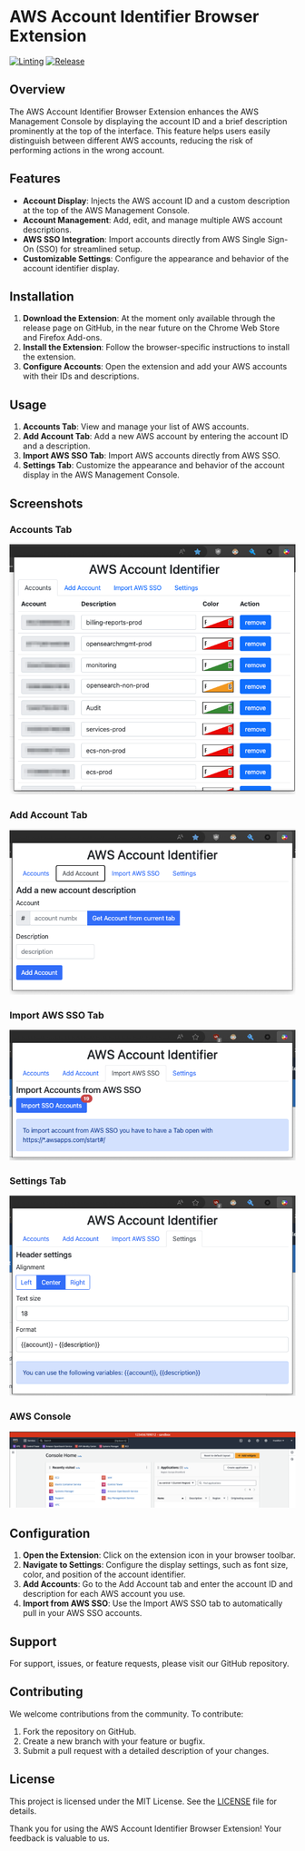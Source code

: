 # AWS Account Identifier Browser Extension
[![Linting](https://github.com/sanderv32/AWS-Account-Identifier/actions/workflows/lint.yml/badge.svg)](https://github.com/sanderv32/AWS-Account-Identifier/actions/workflows/lint.yml)
[![Release](https://github.com/sanderv32/AWS-Account-Identifier/actions/workflows/release.yml/badge.svg)](https://github.com/sanderv32/AWS-Account-Identifier/actions/workflows/release.yml)

## Overview
The AWS Account Identifier Browser Extension enhances the AWS Management Console by displaying the account ID and a brief description prominently at the top of the interface. This feature helps users easily distinguish between different AWS accounts, reducing the risk of performing actions in the wrong account.

## Features
- **Account Display**: Injects the AWS account ID and a custom description at the top of the AWS Management Console.
- **Account Management**: Add, edit, and manage multiple AWS account descriptions.
- **AWS SSO Integration**: Import accounts directly from AWS Single Sign-On (SSO) for streamlined setup.
- **Customizable Settings**: Configure the appearance and behavior of the account identifier display.

## Installation
1. **Download the Extension**: At the moment only available through the release page on GitHub, in the near future on the Chrome Web Store and Firefox Add-ons.
2. **Install the Extension**: Follow the browser-specific instructions to install the extension.
3. **Configure Accounts**: Open the extension and add your AWS accounts with their IDs and descriptions.

## Usage
1. **Accounts Tab**: View and manage your list of AWS accounts.
2. **Add Account Tab**: Add a new AWS account by entering the account ID and a description.
3. **Import AWS SSO Tab**: Import AWS accounts directly from AWS SSO.
4. **Settings Tab**: Customize the appearance and behavior of the account display in the AWS Management Console.

## Screenshots
### Accounts Tab
![Accounts Tab](/assets/popup-accounts.png)

### Add Account Tab
![Add Account Tab](/assets/popup-add-account.png)

### Import AWS SSO Tab
![Import SSO Tab](/assets/popup-import-accounts.png)

### Settings Tab
![Settings Tab](/assets/popup-settings.png)

### AWS Console
![AWS Console](/assets/console.png)

## Configuration
1. **Open the Extension**: Click on the extension icon in your browser toolbar.
2. **Navigate to Settings**: Configure the display settings, such as font size, color, and position of the account identifier.
3. **Add Accounts**: Go to the Add Account tab and enter the account ID and description for each AWS account you use.
4. **Import from AWS SSO**: Use the Import AWS SSO tab to automatically pull in your AWS SSO accounts.

## Support
For support, issues, or feature requests, please visit our GitHub repository.

## Contributing
We welcome contributions from the community. To contribute:

1. Fork the repository on GitHub.
2. Create a new branch with your feature or bugfix.
3. Submit a pull request with a detailed description of your changes.

## License
This project is licensed under the MIT License. See the [LICENSE](LICENSE) file for details.

Thank you for using the AWS Account Identifier Browser Extension! Your feedback is valuable to us.